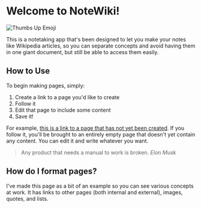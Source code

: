 # Welcome to NoteWiki!
![Thumbs Up Emoji](http://pix.iemoji.com/images/emoji/apple/ios-9/256/thumbs-up-sign.png)

This is a notetaking app that's been designed to let you make your notes like Wikipedia articles, so you can separate concepts and avoid having them in one giant document, but still be able to access them easily.

## How to Use
To begin making pages, simply:

1. Create a link to a page you'd like to create
2. Follow it
3. Edit that page to include some content
4. Save it!

For example, [this is a link to a page that has not yet been created](Puppies). If you follow it, you'll be brought to an entirely empty page that doesn't yet contain any content. You can edit it and write whatever you want.

> Any product that needs a manual to work is broken.
> <cite>Elon Musk</cite>

## How do I format pages?
I've made this page as a bit of an example so you can see various concepts at work. It has links to other pages (both internal and external), images, quotes, and lists.
